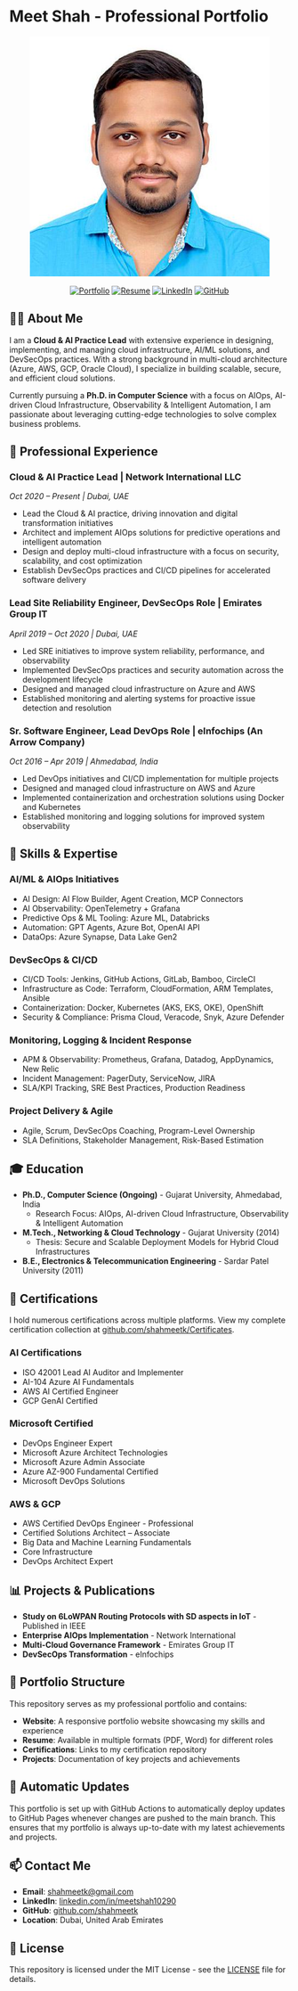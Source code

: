 # Meet Shah - Professional Portfolio

<div align="center">

![Portfolio Banner](Photos/photo.jpeg)

[![Portfolio](https://img.shields.io/badge/Portfolio-Visit%20Website-0284c7?style=for-the-badge&logo=github)](https://shahmeetk.github.io/Resume)
[![Resume](https://img.shields.io/badge/Resume-View%20Online-0ea5e9?style=for-the-badge&logo=adobe)](https://rxresu.me/shahmeetk/cloud-and-ai-practice-lead)
[![LinkedIn](https://img.shields.io/badge/LinkedIn-Connect-0077B5?style=for-the-badge&logo=linkedin)](https://www.linkedin.com/in/meetshah10290/)
[![GitHub](https://img.shields.io/badge/GitHub-Follow-181717?style=for-the-badge&logo=github)](https://github.com/shahmeetk)

</div>

## 👨‍💻 About Me

I am a **Cloud & AI Practice Lead** with extensive experience in designing, implementing, and managing cloud infrastructure, AI/ML solutions, and DevSecOps practices. With a strong background in multi-cloud architecture (Azure, AWS, GCP, Oracle Cloud), I specialize in building scalable, secure, and efficient cloud solutions.

Currently pursuing a **Ph.D. in Computer Science** with a focus on AIOps, AI-driven Cloud Infrastructure, Observability & Intelligent Automation, I am passionate about leveraging cutting-edge technologies to solve complex business problems.

## 🚀 Professional Experience

### Cloud & AI Practice Lead | Network International LLC
*Oct 2020 – Present | Dubai, UAE*

- Lead the Cloud & AI practice, driving innovation and digital transformation initiatives
- Architect and implement AIOps solutions for predictive operations and intelligent automation
- Design and deploy multi-cloud infrastructure with a focus on security, scalability, and cost optimization
- Establish DevSecOps practices and CI/CD pipelines for accelerated software delivery

### Lead Site Reliability Engineer, DevSecOps Role | Emirates Group IT
*April 2019 – Oct 2020 | Dubai, UAE*

- Led SRE initiatives to improve system reliability, performance, and observability
- Implemented DevSecOps practices and security automation across the development lifecycle
- Designed and managed cloud infrastructure on Azure and AWS
- Established monitoring and alerting systems for proactive issue detection and resolution

### Sr. Software Engineer, Lead DevOps Role | eInfochips (An Arrow Company)
*Oct 2016 – Apr 2019 | Ahmedabad, India*

- Led DevOps initiatives and CI/CD implementation for multiple projects
- Designed and managed cloud infrastructure on AWS and Azure
- Implemented containerization and orchestration solutions using Docker and Kubernetes
- Established monitoring and logging solutions for improved system observability

## 🔧 Skills & Expertise

### AI/ML & AIOps Initiatives
- AI Design: AI Flow Builder, Agent Creation, MCP Connectors
- AI Observability: OpenTelemetry + Grafana
- Predictive Ops & ML Tooling: Azure ML, Databricks
- Automation: GPT Agents, Azure Bot, OpenAI API
- DataOps: Azure Synapse, Data Lake Gen2

### DevSecOps & CI/CD
- CI/CD Tools: Jenkins, GitHub Actions, GitLab, Bamboo, CircleCI
- Infrastructure as Code: Terraform, CloudFormation, ARM Templates, Ansible
- Containerization: Docker, Kubernetes (AKS, EKS, OKE), OpenShift
- Security & Compliance: Prisma Cloud, Veracode, Snyk, Azure Defender

### Monitoring, Logging & Incident Response
- APM & Observability: Prometheus, Grafana, Datadog, AppDynamics, New Relic
- Incident Management: PagerDuty, ServiceNow, JIRA
- SLA/KPI Tracking, SRE Best Practices, Production Readiness

### Project Delivery & Agile
- Agile, Scrum, DevSecOps Coaching, Program-Level Ownership
- SLA Definitions, Stakeholder Management, Risk-Based Estimation

## 🎓 Education

- **Ph.D., Computer Science (Ongoing)** - Gujarat University, Ahmedabad, India
  - Research Focus: AIOps, AI-driven Cloud Infrastructure, Observability & Intelligent Automation
- **M.Tech., Networking & Cloud Technology** - Gujarat University (2014)
  - Thesis: Secure and Scalable Deployment Models for Hybrid Cloud Infrastructures
- **B.E., Electronics & Telecommunication Engineering** - Sardar Patel University (2011)

## 📜 Certifications

I hold numerous certifications across multiple platforms. View my complete certification collection at [github.com/shahmeetk/Certificates](https://github.com/shahmeetk/Certificates).

### AI Certifications
- ISO 42001 Lead AI Auditor and Implementer
- AI-104 Azure AI Fundamentals
- AWS AI Certified Engineer
- GCP GenAI Certified

### Microsoft Certified
- DevOps Engineer Expert
- Microsoft Azure Architect Technologies
- Microsoft Azure Admin Associate
- Azure AZ-900 Fundamental Certified
- Microsoft DevOps Solutions

### AWS & GCP
- AWS Certified DevOps Engineer - Professional
- Certified Solutions Architect – Associate
- Big Data and Machine Learning Fundamentals
- Core Infrastructure
- DevOps Architect Expert

## 📊 Projects & Publications

- **Study on 6LoWPAN Routing Protocols with SD aspects in IoT** - Published in IEEE
- **Enterprise AIOps Implementation** - Network International
- **Multi-Cloud Governance Framework** - Emirates Group IT
- **DevSecOps Transformation** - eInfochips

## 📂 Portfolio Structure

This repository serves as my professional portfolio and contains:

- **Website**: A responsive portfolio website showcasing my skills and experience
- **Resume**: Available in multiple formats (PDF, Word) for different roles
- **Certifications**: Links to my certification repository
- **Projects**: Documentation of key projects and achievements

## 🔄 Automatic Updates

This portfolio is set up with GitHub Actions to automatically deploy updates to GitHub Pages whenever changes are pushed to the main branch. This ensures that my portfolio is always up-to-date with my latest achievements and projects.

## 📫 Contact Me

- **Email**: [shahmeetk@gmail.com](mailto:shahmeetk@gmail.com)
- **LinkedIn**: [linkedin.com/in/meetshah10290](https://www.linkedin.com/in/meetshah10290/)
- **GitHub**: [github.com/shahmeetk](https://github.com/shahmeetk)
- **Location**: Dubai, United Arab Emirates

## 📝 License

This repository is licensed under the MIT License - see the [LICENSE](LICENSE) file for details.
